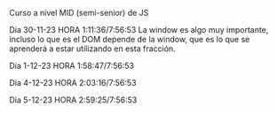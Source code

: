 Curso a nivel MID (semi-senior) de JS

Dia 30-11-23 HORA 1:11:36/7:56:53
La window es algo muy importante, incluso lo que es el DOM depende de la window, que es lo que se aprenderá a estar utilizando en esta fracción.

Dia 1-12-23 HORA 1:58:47/7:56:53

Dia 4-12-23 HORA 2:03:16/7:56:53

Dia 5-12-23 HORA 2:59:25/7:56:53
